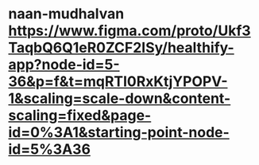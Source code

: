 # naan-mudhalvan  https://www.figma.com/proto/Ukf3TaqbQ6Q1eR0ZCF2ISy/healthify-app?node-id=5-36&p=f&t=mqRTI0RxKtjYPOPV-1&scaling=scale-down&content-scaling=fixed&page-id=0%3A1&starting-point-node-id=5%3A36
